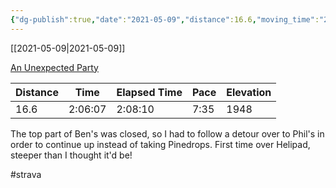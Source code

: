 ```yaml
---
{"dg-publish":true,"date":"2021-05-09","distance":16.6,"moving_time":"2:06:07","elapsed_time":"2:08:10","pace":"7:35","total_elevation_gain":1948,"url":"https://www.strava.com/activities/5270515918","permalink":"/01-personal/strava/2021-05-09-an-unexpected-party/","dgPassFrontmatter":true}
---
```



[[2021-05-09\|2021-05-09]]

[An Unexpected Party](https://www.strava.com/activities/5270515918)

| Distance | Time    | Elapsed Time | Pace | Elevation |
| -------- | ------- | ------------ | ---- | --------- |
| 16.6     | 2:06:07 | 2:08:10      | 7:35 | 1948      |


The top part of Ben's was closed, so I had to follow a detour over to Phil's in order to continue up instead of taking Pinedrops. First time over Helipad, steeper than I thought it'd be!

#strava
